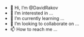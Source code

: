 - 👋 Hi, I’m @DavidRakov
- 👀 I’m interested in ...
- 🌱 I’m currently learning ...
- 💞️ I’m looking to collaborate on ...
- 📫 How to reach me ...

<!---
DavidRakov/DavidRakov is a ✨ special ✨ repository because its `README.md` (this file) appears on your GitHub profile.
You can click the Preview link to take a look at your changes.
--->
